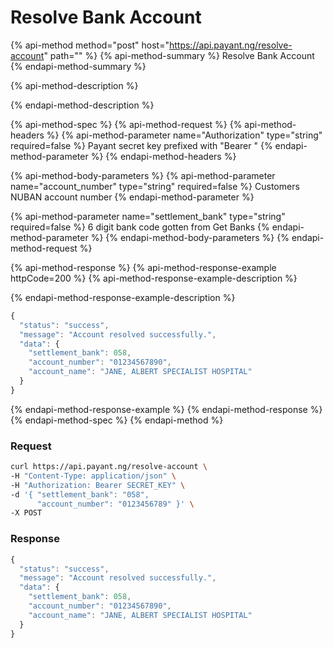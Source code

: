 # Resolve Bank Account

{% api-method method="post" host="https://api.payant.ng/resolve-account" path="" %}
{% api-method-summary %}
Resolve Bank Account
{% endapi-method-summary %}

{% api-method-description %}

{% endapi-method-description %}

{% api-method-spec %}
{% api-method-request %}
{% api-method-headers %}
{% api-method-parameter name="Authorization" type="string" required=false %}
Payant secret key prefixed with "Bearer "
{% endapi-method-parameter %}
{% endapi-method-headers %}

{% api-method-body-parameters %}
{% api-method-parameter name="account\_number" type="string" required=false %}
Customers NUBAN account number
{% endapi-method-parameter %}

{% api-method-parameter name="settlement\_bank" type="string" required=false %}
6 digit bank code gotten from Get Banks
{% endapi-method-parameter %}
{% endapi-method-body-parameters %}
{% endapi-method-request %}

{% api-method-response %}
{% api-method-response-example httpCode=200 %}
{% api-method-response-example-description %}

{% endapi-method-response-example-description %}

```javascript
{
  "status": "success",
  "message": "Account resolved successfully.",
  "data": {
    "settlement_bank": 058,
    "account_number": "01234567890",
    "account_name": "JANE, ALBERT SPECIALIST HOSPITAL"
  }
}
```
{% endapi-method-response-example %}
{% endapi-method-response %}
{% endapi-method-spec %}
{% endapi-method %}

### **Request**

```bash
curl https://api.payant.ng/resolve-account \
-H "Content-Type: application/json" \
-H "Authorization: Bearer SECRET_KEY" \
-d '{ "settlement_bank": "058",
      "account_number": "0123456789" }' \
-X POST 
```

### **Response**

```javascript
{
  "status": "success",
  "message": "Account resolved successfully.",
  "data": {
    "settlement_bank": 058,
    "account_number": "01234567890",
    "account_name": "JANE, ALBERT SPECIALIST HOSPITAL"
  }
}
```

